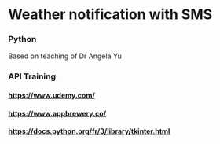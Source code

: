 # Weather notification with SMS
### Python
Based on teaching of Dr Angela Yu
### API Training
#### https://www.udemy.com/
#### https://www.appbrewery.co/
#### https://docs.python.org/fr/3/library/tkinter.html